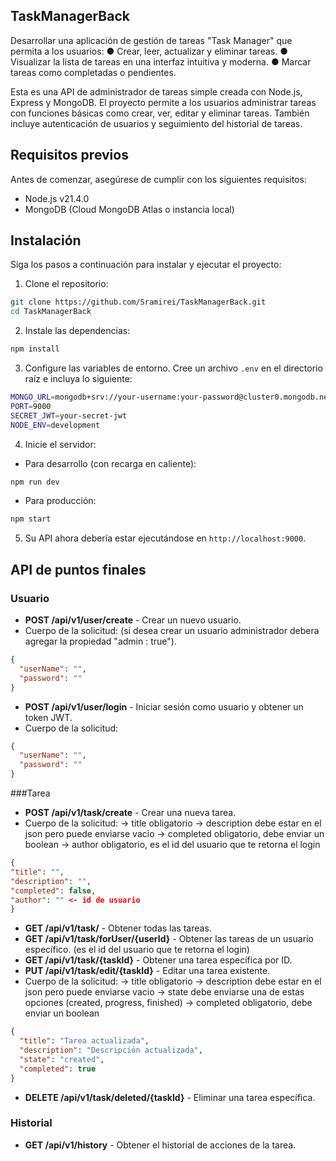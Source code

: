 ## TaskManagerBack

Desarrollar una aplicación de gestión de tareas "Task Manager" que permita a los usuarios: ● Crear, leer, actualizar y eliminar tareas. ● Visualizar la lista de tareas en una interfaz intuitiva y moderna. ● Marcar tareas como completadas o pendientes.

Esta es una API de administrador de tareas simple creada con Node.js, Express y MongoDB. El proyecto permite a los usuarios administrar tareas con funciones básicas como crear, ver, editar y eliminar tareas. También incluye autenticación de usuarios y seguimiento del historial de tareas.

## Requisitos previos

Antes de comenzar, asegúrese de cumplir con los siguientes requisitos:

- Node.js v21.4.0
- MongoDB (Cloud MongoDB Atlas o instancia local)

## Instalación

Siga los pasos a continuación para instalar y ejecutar el proyecto:

1. Clone el repositorio:

```bash
git clone https://github.com/Sramirei/TaskManagerBack.git
cd TaskManagerBack
```

2. Instale las dependencias:

```bash
npm install
```

3. Configure las variables de entorno. Cree un archivo `.env` en el directorio raíz e incluya lo siguiente:

```bash
MONGO_URL=mongodb+srv://your-username:your-password@cluster0.mongodb.net/TaskManager?retryWrites=true&w=majority
PORT=9000
SECRET_JWT=your-secret-jwt
NODE_ENV=development
```

4. Inicie el servidor:

- Para desarrollo (con recarga en caliente):

```bash
npm run dev
```

- Para producción:

```bash
npm start
```

5. Su API ahora debería estar ejecutándose en `http://localhost:9000`.

## API de puntos finales

### Usuario

- **POST /api/v1/user/create** - Crear un nuevo usuario.
- Cuerpo de la solicitud: (si desea crear un usuario administrador debera agregar la propiedad "admin : true").

```json
{
  "userName": "",
  "password": ""
}
```

- **POST /api/v1/user/login** - Iniciar sesión como usuario y obtener un token JWT.
- Cuerpo de la solicitud:

```json
{
  "userName": "",
  "password": ""
}
```

###Tarea

- **POST /api/v1/task/create** - Crear una nueva tarea.
- Cuerpo de la solicitud:
  -> title obligatorio
  -> description debe estar en el json pero puede enviarse vacio
  -> completed obligatorio, debe enviar un boolean
  -> author obligatorio, es el id del usuario que te retorna el login

```json
{
"title": "",
"description": "",
"completed": false,
"author": "" <- id de usuario
}
```

- **GET /api/v1/task/** - Obtener todas las tareas.
- **GET /api/v1/task/forUser/{userId}** - Obtener las tareas de un usuario específico. (es el id del usuario que te retorna el login)
- **GET /api/v1/task/{taskId}** - Obtener una tarea específica por ID.
- **PUT /api/v1/task/edit/{taskId}** - Editar una tarea existente.
- Cuerpo de la solicitud:
  -> title obligatorio
  -> description debe estar en el json pero puede enviarse vacio
  -> state debe enviarse una de estas opciones (created, progress, finished)
  -> completed obligatorio, debe enviar un boolean

```json
{
  "title": "Tarea actualizada",
  "description": "Descripción actualizada",
  "state": "created",
  "completed": true
}
```

- **DELETE /api/v1/task/deleted/{taskId}** - Eliminar una tarea específica.

### Historial

- **GET /api/v1/history** - Obtener el historial de acciones de la tarea.
